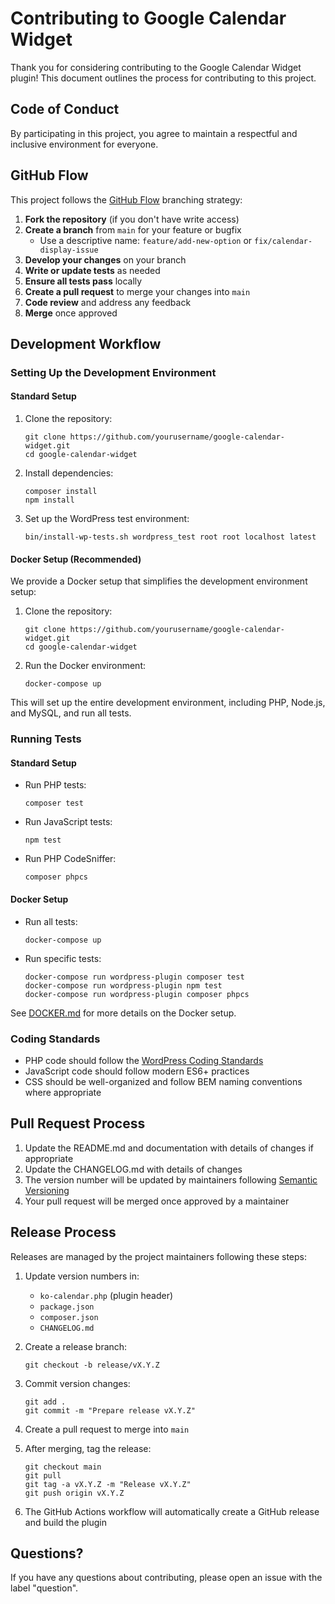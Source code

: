 # Contributing to Google Calendar Widget

Thank you for considering contributing to the Google Calendar Widget plugin! This document outlines the process for contributing to this project.

## Code of Conduct

By participating in this project, you agree to maintain a respectful and inclusive environment for everyone.

## GitHub Flow

This project follows the [GitHub Flow](https://guides.github.com/introduction/flow/) branching strategy:

1. **Fork the repository** (if you don't have write access)
2. **Create a branch** from `main` for your feature or bugfix
   - Use a descriptive name: `feature/add-new-option` or `fix/calendar-display-issue`
3. **Develop your changes** on your branch
4. **Write or update tests** as needed
5. **Ensure all tests pass** locally
6. **Create a pull request** to merge your changes into `main`
7. **Code review** and address any feedback
8. **Merge** once approved

## Development Workflow

### Setting Up the Development Environment

#### Standard Setup

1. Clone the repository:
   ```
   git clone https://github.com/yourusername/google-calendar-widget.git
   cd google-calendar-widget
   ```

2. Install dependencies:
   ```
   composer install
   npm install
   ```

3. Set up the WordPress test environment:
   ```
   bin/install-wp-tests.sh wordpress_test root root localhost latest
   ```

#### Docker Setup (Recommended)

We provide a Docker setup that simplifies the development environment setup:

1. Clone the repository:
   ```
   git clone https://github.com/yourusername/google-calendar-widget.git
   cd google-calendar-widget
   ```

2. Run the Docker environment:
   ```
   docker-compose up
   ```

This will set up the entire development environment, including PHP, Node.js, and MySQL, and run all tests.

### Running Tests

#### Standard Setup

- Run PHP tests:
  ```
  composer test
  ```

- Run JavaScript tests:
  ```
  npm test
  ```

- Run PHP CodeSniffer:
  ```
  composer phpcs
  ```

#### Docker Setup

- Run all tests:
  ```
  docker-compose up
  ```

- Run specific tests:
  ```
  docker-compose run wordpress-plugin composer test
  docker-compose run wordpress-plugin npm test
  docker-compose run wordpress-plugin composer phpcs
  ```

See [DOCKER.md](DOCKER.md) for more details on the Docker setup.

### Coding Standards

- PHP code should follow the [WordPress Coding Standards](https://developer.wordpress.org/coding-standards/wordpress-coding-standards/php/)
- JavaScript code should follow modern ES6+ practices
- CSS should be well-organized and follow BEM naming conventions where appropriate

## Pull Request Process

1. Update the README.md and documentation with details of changes if appropriate
2. Update the CHANGELOG.md with details of changes
3. The version number will be updated by maintainers following [Semantic Versioning](https://semver.org/)
4. Your pull request will be merged once approved by a maintainer

## Release Process

Releases are managed by the project maintainers following these steps:

1. Update version numbers in:
   - `ko-calendar.php` (plugin header)
   - `package.json`
   - `composer.json`
   - `CHANGELOG.md`

2. Create a release branch:
   ```
   git checkout -b release/vX.Y.Z
   ```

3. Commit version changes:
   ```
   git add .
   git commit -m "Prepare release vX.Y.Z"
   ```

4. Create a pull request to merge into `main`

5. After merging, tag the release:
   ```
   git checkout main
   git pull
   git tag -a vX.Y.Z -m "Release vX.Y.Z"
   git push origin vX.Y.Z
   ```

6. The GitHub Actions workflow will automatically create a GitHub release and build the plugin

## Questions?

If you have any questions about contributing, please open an issue with the label "question".
